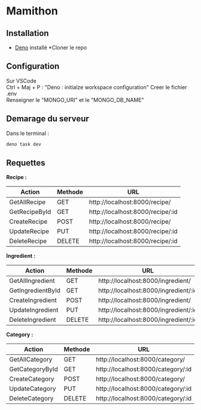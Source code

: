 # Mamithon

## Installation
* [Deno](https://docs.deno.com/runtime/getting_started/installation/) installé *Cloner le repo
## Configuration
Sur VSCode  
    Ctrl + Maj + P : "Deno : initialze workspace configuration"
Creer le fichier .env  
    Renseigner le "MONGO_URI" et le "MONGO_DB_NAME"
## Demarage du serveur 
Dans le terminal : 
 ```bash
 deno task dev
 ```
## Requettes 
**Recipe :**  

| Action         | Methode | URL                                  |
|--------------|---------|--------------------------------------|
| GetAllRecipe | GET     | http://localhost:8000/recipe/       |
| GetRecipeById | GET     | http://localhost:8000/recipe/:id   |
| CreateRecipe  | POST    | http://localhost:8000/recipe/       |
| UpdateRecipe  | PUT     | http://localhost:8000/recipe/:id   |
| DeleteRecipe  | DELETE  | http://localhost:8000/recipe/:id   |

**Ingredient :**  

| Action            | Methode | URL                                    |
|------------------|---------|----------------------------------------|
| GetAllIngredient | GET     | http://localhost:8000/ingredient/     |
| GetIngredientById | GET     | http://localhost:8000/ingredient/:id |
| CreateIngredient  | POST    | http://localhost:8000/ingredient/     |
| UpdateIngredient  | PUT     | http://localhost:8000/ingredient/:id |
| DeleteIngredient  | DELETE  | http://localhost:8000/ingredient/:id |

**Category :**  

| Action          | Methode | URL                                  |
|---------------|---------|--------------------------------------|
| GetAllCategory | GET     | http://localhost:8000/category/     |
| GetCategoryById | GET     | http://localhost:8000/category/:id |
| CreateCategory  | POST    | http://localhost:8000/category/     |
| UpdateCategory  | PUT     | http://localhost:8000/category/:id |
| DeleteCategory  | DELETE  | http://localhost:8000/category/:id |
